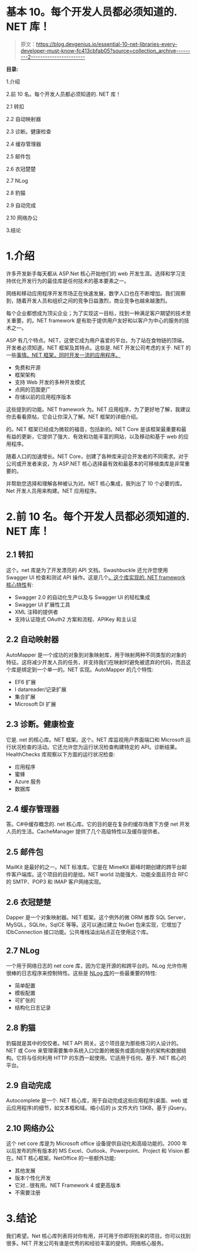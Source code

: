 # 基本 10。每个开发人员都必须知道的. NET 库！

> 原文：<https://blog.devgenius.io/essential-10-net-libraries-every-developer-must-know-fc413cbfab05?source=collection_archive---------2----------------------->

**目录:**

1.介绍

2.前 10 名。每个开发人员都必须知道的. NET 库！

2.1 转扣

2.2 自动映射器

2.3 诊断。健康检查

2.4 缓存管理器

2.5 邮件包

2.6 衣冠楚楚

2.7 NLog

2.8 豹猫

2.9 自动完成

2.10 网络办公

3.结论

# 1.介绍

许多开发新手每天都从 ASP.Net 核心开始他们的 web 开发生涯。选择和学习支持优化开发行为的最佳库是任何技术的基本要素之一。

网络和移动应用程序开发市场正在快速发展，数字人口也在不断增加。我们观察到，随着开发人员和组织之间的竞争日益激烈，商业竞争也越来越激烈。

每个企业都想成为顶尖企业；为了实现这一目标，找到一种满足客户期望的技术至关重要。的。NET framework 是有助于提供用户友好和以客户为中心的服务的技术之一。

ASP 有几个特点。NET，这使它成为用户喜爱的平台。为了站在食物链的顶端，开发者必须知道。NET 框架及其特点。这些是. NET 开发公司考虑的关于. NET 的一些[事情。NET 框架，同时开发一流的应用程序。](https://www.tatvasoft.com/outsourcing/2021/08/things-you-must-know-about-dot-net-framework.html)

*   免费和开源
*   框架架构
*   支持 Web 开发的多种开发模式
*   点网的范围更广
*   存储以前的应用程序版本

这些提到的功能。NET framework 为。NET 应用程序，为了更好地了解，我建议你去看看原帖，它会让你深入了解。NET 框架的详细介绍。

的。NET 框架已经成为微软的福音，包括新的。NET Core 是该框架最重要和最有益的更新，它提供了强大、有效和功能丰富的网站，以及移动和基于 web 的应用程序。

随着人口的加速增长。NET Core，创建了各种库来迎合开发者的不同需求。对于公司或开发者来说，为 ASP.NET 核心选择最有效和最基本的可移植类库是非常重要的。

并帮助您选择和理解各种被认为对。NET 核心集成，我列出了 10 个必要的库。Net 开发人员用来构建。NET 应用程序。

# 2.前 10 名。每个开发人员都必须知道的. NET 库！

## 2.1 转扣

这个。net 库是为了开发漂亮的 API 文档。Swashbuckle 还允许您使用 Swagger UI 检查和测试 API 操作。这是几个[。这个库实现的. NET framework 核心特性](https://stackify.com/asp-net-core-features/)有:

*   Swagger 2.0 的自动化生产以及与 Swagger UI 的轻松集成
*   Swagger UI 扩展性工具
*   XML 注释的提供者
*   支持认证隐式 OAuth2 方案和流程、APIKey 和主认证

## 2.2 自动映射器

AutoMapper 是一个成功的对象到对象映射库，用于映射两种不同类型的对象的特征。这将减少开发人员的任务，并支持我们在映射时避免被遗弃的代码，而且这个库是绑定到一个单一的。NET 实现。AutoMapper 的几个特性:

*   EF6 扩展
*   I datareader/记录扩展
*   集合扩展
*   Microsoft DI 扩展

## 2.3 诊断。健康检查

它是. net 的核心库。NET 框架。这个。NET 库监视用户界面端口和 Microsoft 运行状况检查的活动。它还允许您为运行状况检查构建特定的 API。诊断结果。HealthChecks 库观察以下方面的运行状况检查:

*   应用程序
*   蜜蜂
*   Azure 服务
*   数据库

## 2.4 缓存管理器

答。C#中缓存概念的. net 核心库。它的目的是在复杂的缓存场景下方便 net 开发人员的生活。CacheManager 提供了几个高级特性以及缓存提供者。

## 2.5 邮件包

MailKit 是最好的之一。NET 标准库。它是在 MimeKit 巅峰时期创建的跨平台邮件客户端库。这个项目的目的是给。NET world 功能强大、功能全面且符合 RFC 的 SMTP、POP3 和 IMAP 客户网络实现。

## 2.6 衣冠楚楚

Dapper 是一个对象映射器。NET 框架。这个例外的微 ORM 推荐 SQL Server，MySQL，SQLite，SqlCE 等等。这可以通过建立 NuGet 包来实现，它增加了 IDbConnection 接口功能。公共堆栈溢出站点正在使用这个库。

## 2.7 NLog

一个用于网络日志的 net core 库，因为它是开源的和跨平台的。NLog 允许你用很棒的日志程序来控制特性。这些是 [NLog 库](https://www.c-sharpcorner.com/article/basic-understanding-of-nlog/)的一些最重要的特性:

*   简单配置
*   模板配置
*   可扩张的
*   结构化日志记录

## 2.8 豹猫

豹猫就是其中的佼佼者。NET API 网关。这个项目是为那些练习的人设计的。NET 或 Core 来管理需要集中系统入口位置的微服务或面向服务的架构和数据结构。它将与任何利用 HTTP 的东西一起使用。它适用于任何。基于. NET 核心的平台。

## 2.9 自动完成

Autocomplete 是一个. NET 核心库，用于自动完成这些应用程序(桌面、web 或云应用程序)的细节，如文本框和域。缩小后的 js 文件大约 13KB，基于 jQuery。

## 2.10 网络办公

这个 net core 库是为 Microsoft office 设备提供自动化和高级功能的。2000 年以后发布的所有版本的 MS Excel、Outlook、Powerpoint、Project 和 Vision 都在。NET 核心框架。NetOffice 的一些额外功能:

*   其他发展
*   版本个性化开发
*   它对...很有用。NET Framework 4 或更高版本
*   不需要注册

# 3.结论

我们希望。Net 核心库列表将对你有用，并可用于你即将到来的项目。你可以找到很多。NET 开发公司有谁是优秀的和经验丰富的提供。网络核心服务。